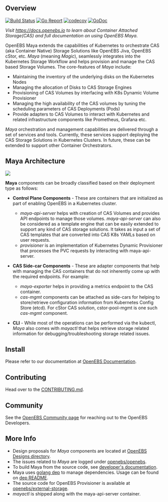 ## Overview

[![Build Status](https://travis-ci.org/openebs/maya.svg?branch=master)](https://travis-ci.org/openebs/maya)
[![Go Report](https://goreportcard.com/badge/github.com/openebs/maya)](https://goreportcard.com/report/github.com/openebs/maya) [![codecov](https://codecov.io/gh/openebs/maya/branch/master/graph/badge.svg)](https://codecov.io/gh/openebs/maya) [![GoDoc](https://godoc.org/github.com/openebs/maya?status.svg)](https://godoc.org/github.com/openebs/maya)

*Visit https://docs.openebs.io to learn about Container Attached Storage(CAS) and full documentation on using OpenEBS Maya*.

OpenEBS Maya extends the capabilities of Kubernetes to orchestrate CAS (aka Container Native) Storage Solutions like OpenEBS Jiva, OpenEBS cStor, etc. *Maya* (meaning *Magic*), seamlessly integrates into the Kubernetes Storage Workflow and helps provision and manage the CAS based Storage Volumes. The core-features of *Maya* include:
- Maintaining the inventory of the underlying disks on the Kubernetes Nodes
- Managing the allocation of Disks to CAS Storage Engines
- Provisioning of CAS Volumes by interfacing with K8s Dynamic Volume Provisioner
- Managing the high availability of the CAS volumes by tuning the scheduling parameters of CAS Deployments (Pods)
- Provide adapters to CAS Volumes to interact with Kubernetes and related infrastructure components like Prometheus, Grafana etc.

*Maya* orchestration and management capabilities are delivered through a set of services and tools. Currently, these services support deploying the CAS Storage Solutions in Kubernetes Clusters. In future, these can be extended to support other Container Orchestrators.

## Maya Architecture
![](./docs/openebs-maya-architecture.png)

**Maya** components can be broadly classified based on their deployment type as follows:

- **Control Plane Components** - These are containers that are initialized as part of enabling OpenEBS in a Kubernetes cluster.
  * *maya-api-server* helps with creation of CAS Volumes and provides API endpoints to manage those volumes. *maya-api-server* can also be considered as a template engine that can be easily extended to support any kind of CAS storage solutions. It takes as input a set of CAS templates that are converted into CAS K8s YAMLs based on user requests.
  * *provisioner* is an implementation of Kubernetes Dynamic Provisioner that processes the PVC requests by interacting with maya-api-server.

- **CAS Side-car Components** - These are adapter components that help with managing the CAS containers that do not inherently come up with the required endpoints. For example:
  - *maya-exporter* helps in providing a metrics endpoint to the CAS container.
  - *cas-mgmt* components can be attached as side-cars for helping to store/retrieve configuration information from Kubernetes Config Store (etcd). For cStor CAS solution, cstor-pool-mgmt is one such *cas-mgmt* component.

- **CLI** - While most of the operations can be performed via the kubectl, *Maya* also comes with *mayactl* that helps retrieve storage related information for debugging/troubleshooting storage related issues.

## Install

Please refer to our documentation at [OpenEBS Documentation](http://docs.openebs.io/).

## Contributing

Head over to the [CONTRIBUTING.md](./CONTRIBUTING.md).

## Community

See the [OpenEBS Community page](https://github.com/openebs/openebs/tree/master/community) for reaching out to the OpenEBS Developers.

## More Info
- Design proposals for *Maya* components are located at [OpenEBS Designs directory](https://github.com/openebs/openebs/tree/master/contribute/design).
- The issues related to *Maya* are logged under [openebs/openebs](https://github.com/openebs/openebs/issues).
- To build Maya from the source code, see [developer's documentation].
- Maya uses [golang dep] to manage dependencies. Usage can be found on [dep README].
- The source code for OpenEBS Provisioner is available at [openebs/external-storage](https://github.com/openebs/external-storage).
- *mayactl* is shipped along with the maya-api-server container.

[Go environment]: https://golang.org/doc/install
[developer's documentation]: https://github.com/openebs/maya/blob/master/docs/developer.md
[golang dep]: https://github.com/golang/dep
[dep README]: https://github.com/golang/dep#usage
